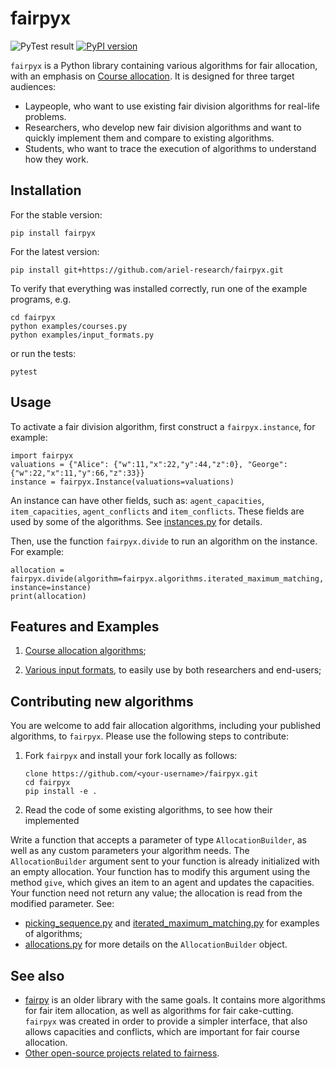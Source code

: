 # fairpyx

![PyTest result](https://github.com/ariel-research/fairpyx/workflows/pytest/badge.svg)
[![PyPI version](https://badge.fury.io/py/fairpyx.svg)](https://badge.fury.io/py/fairpyx)

`fairpyx` is a Python library containing various algorithms for fair allocation, with an emphasis on [Course allocation](https://en.wikipedia.org/wiki/Course_allocation). It is designed for three target audiences:

* Laypeople, who want to use existing fair division algorithms for real-life problems.
* Researchers, who develop new fair division algorithms and want to quickly implement them and compare to existing algorithms.
* Students, who want to trace the execution of algorithms to understand how they work.

## Installation

For the stable version:

    pip install fairpyx

For the latest version:

    pip install git+https://github.com/ariel-research/fairpyx.git

To verify that everything was installed correctly, run one of the example programs, e.g.

    cd fairpyx
    python examples/courses.py
    python examples/input_formats.py

or run the tests:

    pytest

## Usage

To activate a fair division algorithm, first construct a `fairpyx.instance`, for example:

    import fairpyx
    valuations = {"Alice": {"w":11,"x":22,"y":44,"z":0}, "George": {"w":22,"x":11,"y":66,"z":33}}
    instance = fairpyx.Instance(valuations=valuations)

An instance can have other fields, such as: `agent_capacities`, `item_capacities`, `agent_conflicts` and `item_conflicts`. These fields are used by some of the algorithms. See [instances.py](fairpyx/instances.py) for details.

Then, use the function `fairpyx.divide` to run an algorithm on the instance. For example:

    allocation = fairpyx.divide(algorithm=fairpyx.algorithms.iterated_maximum_matching, instance=instance)
    print(allocation)

## Features and Examples

1. [Course allocation algorithms](examples/courses.md);

1. [Various input formats](examples/input_formats.md), to easily use by both researchers and end-users;


## Contributing new algorithms

You are welcome to add fair allocation algorithms, including your published algorithms, to `fairpyx`. Please use the following steps to contribute:

1. Fork `fairpyx` and install your fork locally as follows:

    ```
    clone https://github.com/<your-username>/fairpyx.git
    cd fairpyx
    pip install -e .
    ```

2. Read the code of some existing algorithms, to see how their implemented

Write a function that accepts a parameter of type `AllocationBuilder`, as well as any custom parameters your algorithm needs. The `AllocationBuilder` argument sent to your function is already initialized with an empty allocation. Your function has to modify this argument using the method `give`, which gives an item to an agent and updates the capacities. Your function need not return any value; the allocation is read from the modified parameter. See:

* [picking_sequence.py](fairpyx/algorithms/picking_sequence.py) and [iterated_maximum_matching.py](fairpyx/algorithms/iterated_maximum_matching.py) for examples of algorithms;
* [allocations.py](fairpyx/allocations.py) for more details on the `AllocationBuilder` object.

## See also

* [fairpy](https://github.com/erelsgl/fairpy) is an older library with the same goals. It contains more algorithms for fair item allocation, as well as algorithms for fair cake-cutting. `fairpyx` was created in order to provide a simpler interface, that also allows capacities and conflicts, which are important for fair course allocation.
* [Other open-source projects related to fairness](related.md).


